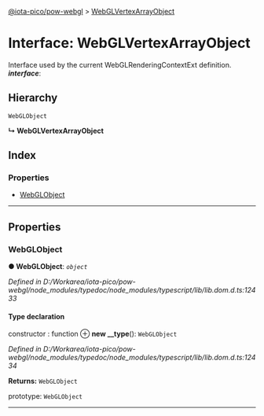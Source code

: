 [@iota-pico/pow-webgl](../README.md) > [WebGLVertexArrayObject](../interfaces/webglvertexarrayobject.md)

# Interface: WebGLVertexArrayObject

Interface used by the current WebGLRenderingContextExt definition.
*__interface__*: 

## Hierarchy

 `WebGLObject`

**↳ WebGLVertexArrayObject**

## Index

### Properties

* [WebGLObject](webglvertexarrayobject.md#webglobject)

---

## Properties

<a id="webglobject"></a>

###  WebGLObject

**● WebGLObject**: *`object`*

*Defined in D:/Workarea/iota-pico/pow-webgl/node_modules/typedoc/node_modules/typescript/lib/lib.dom.d.ts:12433*

#### Type declaration

 constructor : function
⊕ **new __type**(): `WebGLObject`

*Defined in D:/Workarea/iota-pico/pow-webgl/node_modules/typedoc/node_modules/typescript/lib/lib.dom.d.ts:12434*

**Returns:** `WebGLObject`

 prototype: `WebGLObject`

___

